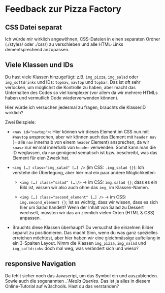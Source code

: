 # Feedback zur Pizza Factory

## CSS Datei separat
Ich würde mir wirklich angewöhnen, CSS-Dateien in einen separaten Ordner (./styles/ oder ./css/) zu verschieben und alle HTML-Links dementsprechend anzupassen.

## Viele Klassen und IDs
Du hast viele Klassen hinzugefügt: z.B. `img_pizza`, `img_salad` oder `img_softdrinks` und IDs: `topnav`, `navtop` und `topbar`. Das ist oft sehr verlocken, um möglichst die Kontrolle zu haben, aber macht das Unterhalten des Codes so viel komplexer (vor allem da wir mehrere HTMLs haben und vermutlich Code wiederverwenden können).

Hier würde ich versuchen jedesmal zu fragen, brauchts die Klasse/ID wirklich?

Zwei Beispiele:

- `<nav id="navtop">`: Hier können wir dieses Element im CSS nun mit `#navtop` ansprechen, aber wir können auch das Element mit `header nav` (= alle `nav` innerhalb von einem `header` Element) ansprechen, da wir `<nav>` nur einmal innerhalb von `header` verwenden. Somit kann man die ID weglassen, da `nav` genügend sematisch ist bzw. beschreibt, was das Element für eien Zweck hat.

- `<img […] class="img_salad" […] />` (im CSS: `.img_salad {}`): Ich verstehe die Überlegung, aber hier mal ein paar andere Möglichkeiten:

  - `<img […] class="salad" […]/>` -> im CSS: `ìmg.salad {}`; dass es ein Bild ist, wissen wir also auch ohne das `img_` im Klassen-Namen.

  - `<img […] class="second_element" […] />` -> im CSS: `img.second_element {}`; Ist es wichtig, dass wir wissen, dass es sich hier um Salad handelt? Wenn der Inhalt von Salad zu Dessert wechselt, müssten wir das an ziemlich vielen Orten (HTML & CSS) anpassen.

- Brauchts diese Klassen überhaupt? Du versuchst die einzelnen Bilder separat zu positionieren. Das macht Sinn, wenn du was ganz spezielles erreichen möchtest, aber hier haben wir eine gleichmässige aufteilung in ein 3-Spalten Layout. Nimm die Klassen `img_pizza`, `img_salad` und `img_softdrinks` doch mal weg, was verändert sich und wieso?


## responsive Navigation

Da fehlt sicher noch das Javascript, um das Symbol ein und auszublenden. Sowie auch die sogenannten _`_Media Queries_.
Das ist ja alles in diesem Online-Tutorial auf w3schools. Hast du das verstanden?